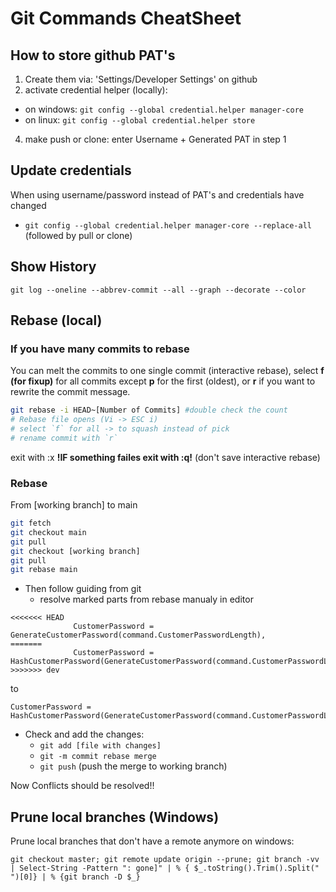 # Git Commands CheatSheet

## How to store github PAT's

1. Create them via: 'Settings/Developer Settings' on github
2. activate credential helper (locally): 
  * on windows: `git config --global credential.helper manager-core`
  * on linux: `git config --global credential.helper store`
4. make push or clone: enter Username + Generated PAT in step 1

## Update credentials

When using username/password instead of PAT's and credentials have changed
  * `git config --global credential.helper manager-core --replace-all` (followed by pull or clone)

## Show History 

```git log --oneline --abbrev-commit --all --graph --decorate --color```

## Rebase (local)

### If you have many commits to rebase 

You can melt the commits to one single commit (interactive rebase),
select **f (for fixup)** for all commits except **p** for the first (oldest), or **r** if you want to rewrite the commit message.

```bash
git rebase -i HEAD~[Number of Commits] #double check the count
# Rebase file opens (Vi -> ESC i)
# select `f` for all -> to squash instead of pick
# rename commit with `r` 
```
exit with :x
**!IF something failes exit with :q!** (don't save interactive rebase)

### Rebase

From [working branch] to main

```bash
git fetch
git checkout main
git pull
git checkout [working branch]
git pull
git rebase main
```
* Then follow guiding from git
  * resolve marked parts from rebase manualy in editor
```
<<<<<<< HEAD
              CustomerPassword = GenerateCustomerPassword(command.CustomerPasswordLength),
=======
              CustomerPassword = HashCustomerPassword(GenerateCustomerPassword(command.CustomerPasswordLength)),
>>>>>>> dev
``` 
to
```            
CustomerPassword = HashCustomerPassword(GenerateCustomerPassword(command.CustomerPasswordLength)),
```
* Check and add the changes:
   *   `git add [file with changes]`
   *   `git -m commit rebase merge`
   *   `git push` (push the merge to working branch)

Now Conflicts should be resolved!!

## Prune local branches (Windows)

Prune local branches that don't have a remote anymore on windows:

`git checkout master; git remote update origin --prune; git branch -vv | Select-String -Pattern ": gone]" | % { $_.toString().Trim().Split(" ")[0]} | % {git branch -D $_}`
